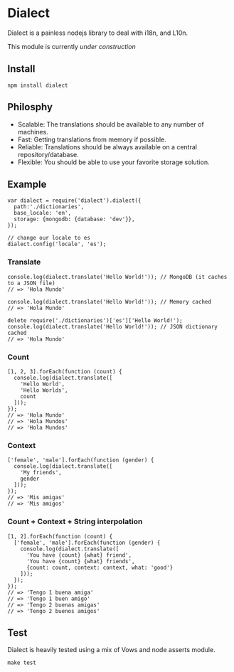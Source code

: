 # Dialect

Dialect is a painless nodejs library to deal with i18n, and L10n.

This module is currently *under construction*

## Install

    npm install dialect

## Philosphy

* Scalable: The translations should be available to any number of machines.
* Fast: Getting translations from memory if possible.
* Reliable: Translations should be always available on a central repository/database.
* Flexible: You should be able to use your favorite storage solution.

## Example

    var dialect = require('dialect').dialect({
      path:'./dictionaries',
      base_locale: 'en',
      storage: {mongodb: {database: 'dev'}},
    });

    // change our locale to es
    dialect.config('locale', 'es');

### Translate

    console.log(dialect.translate('Hello World!')); // MongoDB (it caches to a JSON file)
    // => 'Hola Mundo'

    console.log(dialect.translate('Hello World!')); // Memory cached
    // => 'Hola Mundo'

    delete require('./dictionaries')['es']['Hello World!');
    console.log(dialect.translate('Hello World!')); // JSON dictionary cached
    // => 'Hola Mundo'


### Count

    [1, 2, 3].forEach(function (count) {
      console.log(dialect.translate([
        'Hello World',
        'Hello Worlds',
        count
      ]));
    });
    // => 'Hola Mundo'
    // => 'Hola Mundos'
    // => 'Hola Mundos'


### Context

    ['female', 'male'].forEach(function (gender) {
      console.log(dialect.translate([
        'My friends',
        gender
      ]));
    });
    // => 'Mis amigas'
    // => 'Mis amigos'


### Count + Context + String interpolation

    [1, 2].forEach(function (count) {
      ['female', 'male'].forEach(function (gender) {
        console.log(dialect.translate([
          'You have {count} {what} friend',
          'You have {count} {what} friends',
          {count: count, context: context, what: 'good'}
        ]));
      });
    });
    // => 'Tengo 1 buena amiga'
    // => 'Tengo 1 buen amigo'
    // => 'Tengo 2 buenas amigas'
    // => 'Tengo 2 buenos amigos'

## Test

Dialect is heavily tested using a mix of Vows and node asserts module.

    make test

